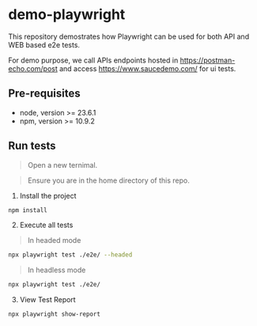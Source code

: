 # demo-playwright

This repository demostrates how Playwright can be used for both API and WEB based e2e tests.

For demo purpose, we call APIs endpoints hosted in https://postman-echo.com/post and access https://www.saucedemo.com/ for ui tests.

## Pre-requisites

- node, version >= 23.6.1
- npm, version >= 10.9.2


## Run tests

> Open a new ternimal.

> Ensure you are in the home directory of this repo.

1. Install the project
```bash
npm install
```

2. Execute all tests
> In headed mode
```bash
npx playwright test ./e2e/ --headed
```

> In headless mode
```bash
npx playwright test ./e2e/
```

3. View Test Report

```bash
npx playwright show-report
```
